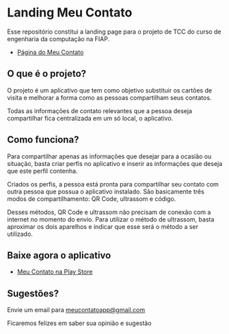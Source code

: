 # Landing Meu Contato

Esse repositório constitui a landing page para o projeto de TCC do curso de engenharia da computação na FIAP.

* [Página do Meu Contato](http://meucontatoapp.com/)

## O que é o projeto?

O projeto é um aplicativo que tem como objetivo substituir os cartões de visita e melhorar a forma como as 
pessoas compartilham seus contatos.

Todas as informações de contato relevantes que a pessoa deseja compartilhar fica centralizada em um só local, o aplicativo.

## Como funciona?

Para compartilhar apenas as informações que desejar para a ocasião ou situação, basta criar perfis no aplicativo e inserir 
as informações que deseja que este perfil contenha.

Criados os perfis, a pessoa está pronta para compartilhar seu contato com outra pessoa que possua o aplicativo instalado.
São basicamente três modos de compartilhamento: QR Code, ultrassom e código.

Desses métodos, QR Code e ultrassom não precisam de conexão com a internet no momento do envio. 
Para utilizar o método de ultrassom, basta aproximar os dois aparelhos e indicar que esse será o método a ser utilizado.

## Baixe agora o aplicativo

* [Meu Contato na Play Store](https://play.google.com/store/apps/details?id=com.meucontatoapp.meucontato)

## Sugestões?

Envie um email para meucontatoapp@gmail.com

Ficaremos felizes em saber sua opinião e sugestão
